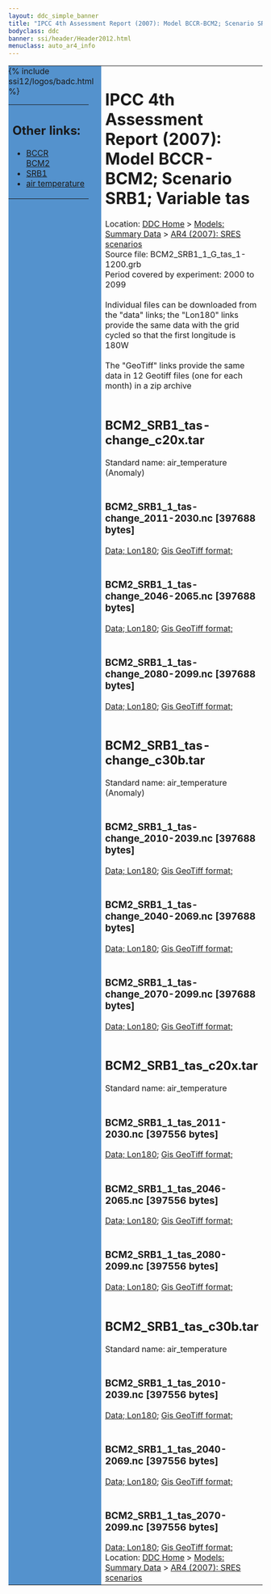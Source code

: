 ```yaml
---
layout: ddc_simple_banner
title: "IPCC 4th Assessment Report (2007): Model BCCR-BCM2; Scenario SRB1; Variable tas"
bodyclass: ddc
banner: ssi/header/Header2012.html
menuclass: auto_ar4_info
---
```



<table width="100%" border="0" cellspacing="0" cellpadding="0" style="border-collapse: collapse;">
<tr style="margin:0;padding:0;border:0;">
<td style="margin:0;padding:0;border:0;height:1pt;width:150pt;background:#5492CD;" valign="top" >

<div id="lh-col2" class="auto_ar4_info">
<table class="menumain" bgcolor="#5492CD" cellspacing="0" width="100%" border="0">
<tr><td>
<h2> Other links:</h2>
<ul>
<li><a href="/auto/ar4/model-BCCR-BCM2.html">BCCR<br/>BCM2</a></li>
<li><a href="/auto/ar4/scenario-SRB1.html">SRB1</a></li>
<li><a href="/auto/ar4/var-air_temperature.html">air temperature</a></li>
</ul>
</td></tr>
{% include ssi12/logos/badc.html %}
</table>
</div>
</td>
<td><h1>IPCC 4th Assessment Report (2007): Model BCCR-BCM2; Scenario SRB1; Variable tas</h1>

<!-- Breadcrumb1 -->
<div id="breadcrumb1" align="left">
Location: <a href="/index.html">DDC Home</a> > <a href="/sim/gcm_clim/">Models: Summary Data</a>
> <a href="/sim/gcm_clim/SRES_AR4/index.html">AR4 (2007): SRES scenarios</a>
</div>
<!-- End of Breadcrumb1 -->Source file: BCM2_SRB1_1_G_tas_1-1200.grb
<br/>
Period covered by experiment: 2000 to 2099<br/>
<br/>Individual files can be downloaded from the "data" links; the "Lon180" links provide the same data
         with the grid cycled so that the first longitude is 180W<br/>
<br/>The "GeoTiff" links provide the same data in 12 Geotiff files (one for each month)
          in a zip archive<br/>
<br/><h2>BCM2_SRB1_tas-change_c20x.tar</h2>
Standard name: air_temperature (Anomaly)<br>
<br/><h3>BCM2_SRB1_1_tas-change_2011-2030.nc [397688 bytes]</h3>
<a href="/cgi-bin/downl/ar4_nc/tas/BCM2_SRB1_1_tas-change_2011-2030.nc">Data; </a><a href="/cgi-bin/downl/ar4_nc/tas/BCM2_SRB1_1_tas-change_2011-2030.cyto180.nc"> Lon180</a>; <a href="/cgi-bin/downl/ar4_tif/tas/BCM2_SRB1_1_tas-change_2011-2030.zip">Gis GeoTiff format; </a><br/>
<br/><h3>BCM2_SRB1_1_tas-change_2046-2065.nc [397688 bytes]</h3>
<a href="/cgi-bin/downl/ar4_nc/tas/BCM2_SRB1_1_tas-change_2046-2065.nc">Data; </a><a href="/cgi-bin/downl/ar4_nc/tas/BCM2_SRB1_1_tas-change_2046-2065.cyto180.nc"> Lon180</a>; <a href="/cgi-bin/downl/ar4_tif/tas/BCM2_SRB1_1_tas-change_2046-2065.zip">Gis GeoTiff format; </a><br/>
<br/><h3>BCM2_SRB1_1_tas-change_2080-2099.nc [397688 bytes]</h3>
<a href="/cgi-bin/downl/ar4_nc/tas/BCM2_SRB1_1_tas-change_2080-2099.nc">Data; </a><a href="/cgi-bin/downl/ar4_nc/tas/BCM2_SRB1_1_tas-change_2080-2099.cyto180.nc"> Lon180</a>; <a href="/cgi-bin/downl/ar4_tif/tas/BCM2_SRB1_1_tas-change_2080-2099.zip">Gis GeoTiff format; </a><br/>
<br/><h2>BCM2_SRB1_tas-change_c30b.tar</h2>
Standard name: air_temperature (Anomaly)<br>
<br/><h3>BCM2_SRB1_1_tas-change_2010-2039.nc [397688 bytes]</h3>
<a href="/cgi-bin/downl/ar4_nc/tas/BCM2_SRB1_1_tas-change_2010-2039.nc">Data; </a><a href="/cgi-bin/downl/ar4_nc/tas/BCM2_SRB1_1_tas-change_2010-2039.cyto180.nc"> Lon180</a>; <a href="/cgi-bin/downl/ar4_tif/tas/BCM2_SRB1_1_tas-change_2010-2039.zip">Gis GeoTiff format; </a><br/>
<br/><h3>BCM2_SRB1_1_tas-change_2040-2069.nc [397688 bytes]</h3>
<a href="/cgi-bin/downl/ar4_nc/tas/BCM2_SRB1_1_tas-change_2040-2069.nc">Data; </a><a href="/cgi-bin/downl/ar4_nc/tas/BCM2_SRB1_1_tas-change_2040-2069.cyto180.nc"> Lon180</a>; <a href="/cgi-bin/downl/ar4_tif/tas/BCM2_SRB1_1_tas-change_2040-2069.zip">Gis GeoTiff format; </a><br/>
<br/><h3>BCM2_SRB1_1_tas-change_2070-2099.nc [397688 bytes]</h3>
<a href="/cgi-bin/downl/ar4_nc/tas/BCM2_SRB1_1_tas-change_2070-2099.nc">Data; </a><a href="/cgi-bin/downl/ar4_nc/tas/BCM2_SRB1_1_tas-change_2070-2099.cyto180.nc"> Lon180</a>; <a href="/cgi-bin/downl/ar4_tif/tas/BCM2_SRB1_1_tas-change_2070-2099.zip">Gis GeoTiff format; </a><br/>
<br/><h2>BCM2_SRB1_tas_c20x.tar</h2>
Standard name: air_temperature<br>
<br/><h3>BCM2_SRB1_1_tas_2011-2030.nc [397556 bytes]</h3>
<a href="/cgi-bin/downl/ar4_nc/tas/BCM2_SRB1_1_tas_2011-2030.nc">Data; </a><a href="/cgi-bin/downl/ar4_nc/tas/BCM2_SRB1_1_tas_2011-2030.cyto180.nc"> Lon180</a>; <a href="/cgi-bin/downl/ar4_tif/tas/BCM2_SRB1_1_tas_2011-2030.zip">Gis GeoTiff format; </a><br/>
<br/><h3>BCM2_SRB1_1_tas_2046-2065.nc [397556 bytes]</h3>
<a href="/cgi-bin/downl/ar4_nc/tas/BCM2_SRB1_1_tas_2046-2065.nc">Data; </a><a href="/cgi-bin/downl/ar4_nc/tas/BCM2_SRB1_1_tas_2046-2065.cyto180.nc"> Lon180</a>; <a href="/cgi-bin/downl/ar4_tif/tas/BCM2_SRB1_1_tas_2046-2065.zip">Gis GeoTiff format; </a><br/>
<br/><h3>BCM2_SRB1_1_tas_2080-2099.nc [397556 bytes]</h3>
<a href="/cgi-bin/downl/ar4_nc/tas/BCM2_SRB1_1_tas_2080-2099.nc">Data; </a><a href="/cgi-bin/downl/ar4_nc/tas/BCM2_SRB1_1_tas_2080-2099.cyto180.nc"> Lon180</a>; <a href="/cgi-bin/downl/ar4_tif/tas/BCM2_SRB1_1_tas_2080-2099.zip">Gis GeoTiff format; </a><br/>
<br/><h2>BCM2_SRB1_tas_c30b.tar</h2>
Standard name: air_temperature<br>
<br/><h3>BCM2_SRB1_1_tas_2010-2039.nc [397556 bytes]</h3>
<a href="/cgi-bin/downl/ar4_nc/tas/BCM2_SRB1_1_tas_2010-2039.nc">Data; </a><a href="/cgi-bin/downl/ar4_nc/tas/BCM2_SRB1_1_tas_2010-2039.cyto180.nc"> Lon180</a>; <a href="/cgi-bin/downl/ar4_tif/tas/BCM2_SRB1_1_tas_2010-2039.zip">Gis GeoTiff format; </a><br/>
<br/><h3>BCM2_SRB1_1_tas_2040-2069.nc [397556 bytes]</h3>
<a href="/cgi-bin/downl/ar4_nc/tas/BCM2_SRB1_1_tas_2040-2069.nc">Data; </a><a href="/cgi-bin/downl/ar4_nc/tas/BCM2_SRB1_1_tas_2040-2069.cyto180.nc"> Lon180</a>; <a href="/cgi-bin/downl/ar4_tif/tas/BCM2_SRB1_1_tas_2040-2069.zip">Gis GeoTiff format; </a><br/>
<br/><h3>BCM2_SRB1_1_tas_2070-2099.nc [397556 bytes]</h3>
<a href="/cgi-bin/downl/ar4_nc/tas/BCM2_SRB1_1_tas_2070-2099.nc">Data; </a><a href="/cgi-bin/downl/ar4_nc/tas/BCM2_SRB1_1_tas_2070-2099.cyto180.nc"> Lon180</a>; <a href="/cgi-bin/downl/ar4_tif/tas/BCM2_SRB1_1_tas_2070-2099.zip">Gis GeoTiff format; </a><br/>
<!-- Breadcrumb2 -->
<div id="breadcrumb2" align="left">
Location: <a href="/index.html">DDC Home</a> > <a href="/sim/gcm_clim/">Models: Summary Data</a>
> <a href="/sim/gcm_clim/SRES_AR4/index.html">AR4 (2007): SRES scenarios</a>
</div>
<!-- End of Breadcrumb2 --></td></tr></table>
